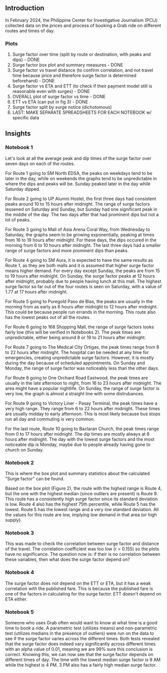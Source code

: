 ## Introduction
In February 2024, the Philippine Center for Investigative Journalism (PCIJ) collected data on the prices and process of booking a Grab ride on different routes and times of day. 

### Plots
1. Surge factor over time (split by route or destination, with peaks and dips) - DONE
2. Surge factor box plot and summary measures - DONE
3. Surge factor vs travel distance (to confirm correlation, and not travel time because price and therefore surge factor is determined beforehand) - DONE
4. Surge factor vs ETA and ETT (to check if their payment model still is reasonable even with surges) - DONE
5. OVERALL plot of surge factor vs time - DONE
7. ETT vs ETA (can put in fig 3) - DONE
8. Surge factor split by surge notice (dichotomous) 
9. LAST: MAKE SEPARATE SPREADSHEETS FOR EACH NOTEBOOK w/ specific data

## Insights
### Notebook 1 
Let's look at all the average peak and dip times of the surge factor over seven days on each of the routes. 

For Route 1 going to SM North EDSA, the peaks on weekdays tend to be later in the day, while on weekends the graphs tend to be unpredictable in where the dips and peaks will be. Sunday peaked later in the day while Saturday dipped.

For Route 2 going to UP Alumni Hostel, the first three days had consistent peaks around 10 to 15 hours after midnight. The range of surge factors lessened on Saturday and Sunday, but Sunday had one significant peak in the middle of the day. The two days after that had prominent dips but not a lot of peaks.

For Route 3 going to Mall of Asia Arena Coral Way, from Wednesday to Saturday, the graphs seem to be growing exponentially, peaking at times from 16 to 19 hours after midnight. For these days, the dips occured in the morning from 6 to 10 hours after midnight. The last three days had a smaller range of surge factors and more prominent dips than peaks.

For Route 4 going to SM Aura, it is expected to have the same results as Route 1, as they are both malls and it is assumed that higher surge factor means higher demand. For every day except Sunday, the peaks are from 15 to 19 hours after midnight. On Sunday, the surge factor peaks at 12 hours after midnight, probably due to people having lunch at this mall. The highest surge factor so far out of the four routes is seen on Saturday, with a value of 1.77 at 17 hours after midnight.

For Route 5 going to Puregold Paso de Blas, the peaks are usually in the morning from as early as 6 hours after midnight to 12 hours after midnight. This could be because people run errands in the morning. This route also has the lowest peaks out of all the routes.

For Route 6 going to 168 Shopping Mall, the range of surge factors looks fairly low (this will be verified in Notebooks 2). The peak times are unpredictable, either being around 8 or 19 to 21 hours after midnight. 

For Route 7 going to The Medical City Ortigas, the peak times range from 8 to 22 hours after midnight. The hospital can be needed at any time for emergencies, creating unpredictable surge factors. However, it is mostly during the day because of scheduled appointments. On Sunday and Monday, the range of surge factor was noticeably less than the other days.

For Route 8 going to One Orchard Road Eastwood, the peak times are usually in the late afternoon to night, from 16 to 23 hours after midnight. The area might have a popular nightlife. On Sunday, the range of surge factor is very low, the graph is almost a straight line with some distrubances.

For Route 9 going to Victory Liner - Pasay Terminal, the peak times have a very high range. They range from 6 to 22 hours after midnight. These times are usually midday to early afternoon. This is most likely because bus stops run all day and commuting is very common.

For the last route, Route 10 going to Baclaran Church, the peak times range from 0 to 17 hours after midnight. The dip times are mostly always at 8 hours after midnight. The day with the lowest surge factors and the most noticeable dip is Monday, maybe due to people already having gone to church on Sunday.

### Notebook 2
This is where the box plot and summary statistics about the calculated "Surge factor" can be found. 

Based on the box plot (Figure 2), the route with the highest range is Route 4, but the one with the highest median (since outliers are present) is Route 9. This route has a consistently high surge factor since its standard deviation is low. Route 4 also has the highest 75th percentile, while Route 5 has the lowest. Route 5 has the lowest range and a very low standard deviation. All the values for this route are low, implying low demand in that area (or high supply). 

### Notebook 3 
This was made to check the correlation between surge factor and distance of the travel. The correlation coefficient was too low (r = 0.155) so the plots have no significance. The question now is: if their is no correlation between these variables, then what does the surge factor depend on?

### Notebook 4
The surge factor does not depend on the ETT or ETA, but it has a weak correlation with the published fare. This is because the published fare is one of the factors in calculating for the surge factor. ETT doesn't depend on ETA either.

### Notebook 5
Someone who uses Grab often would want to know at what time is a good time to book a ride. A parametric test (utilizes means) and non-parametric test (utilizes medians in the presence of outliers) were run on the data to see if the surge factor varies across the different times. Both tests revealed that the surge factor does indeed vary significantly across different times with an alpha value of 0.01, meaning we are 99% sure this conclusion is correct. Knowing this, we can now see that the surge factor depends on different times of day. The time with the lowest median surge factor is 9 AM while the highest is 4 PM. 3 PM also has a fairly high median surge factor.  
